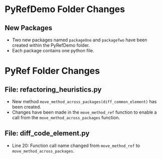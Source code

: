 # PyRefDemo Folder Changes
## New Packages
- Two new packages named `packageOne` and `packageTwo` have been created within the PyRefDemo folder.
- Each package contains one python file.

# PyRef Folder Changes
## File: refactoring_heuristics.py
- New method `move_method_across_packages(diff_common_element)` has been created.
- Changes have been made in the `move_method_ref` function to enable a call from the `move_method_across_packages` function.

## File: diff_code_element.py
- Line 20: Function call name changed from `move_method_ref` to `move_method_across_packages`.
